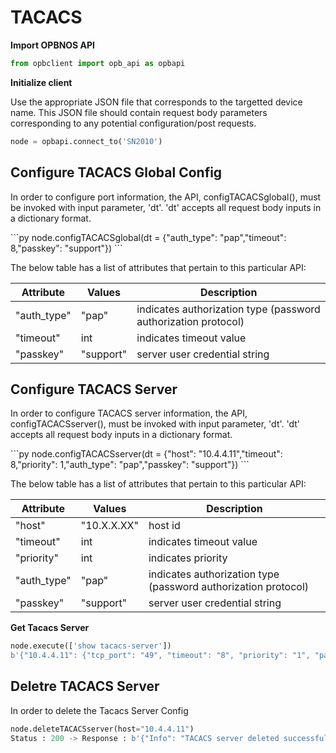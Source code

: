 # TACACS

**Import OPBNOS API**

```py
from opbclient import opb_api as opbapi
```

**Initialize client**
<p>Use the appropriate JSON file that corresponds to the targetted device name. This JSON file should contain request body parameters corresponding to any potential configuration/post requests.</p>

```py
node = opbapi.connect_to('SN2010')
```

## Configure TACACS Global Config
<p>In order to configure port information, the API, configTACACSglobal(), must be invoked with input parameter, 'dt'. 'dt' accepts all request body inputs in a dictionary format.</p>
```py
node.configTACACSglobal(dt = {"auth_type": "pap","timeout": 8,"passkey": "support"})
```
<p> The below table has a list of attributes that pertain to this particular API:</p>
<table>
 <tbody>
  <thead>
    <tr>
      <th>Attribute</th>
      <th>Values</th>
      <th>Description</th>
    </tr>
  </thead>
  <tbody>
    <tr>
      <td>"auth_type"</td>
      <td>"pap"</td>
      <td>indicates authorization type (password authorization protocol)</td>
    </tr>
    <tr>
      <td>"timeout"</td>
      <td>int</td>
      <td>indicates timeout value</td>
    </tr>
    <tr>
      <td>"passkey"</td>
      <td>"support"</td>
      <td>server user credential string</td>
    </tr>
  </tbody>
</table>

## Configure TACACS Server
<p>In order to configure TACACS server information, the API, configTACACSserver(), must be invoked with input parameter, 'dt'. 'dt' accepts all request body inputs in a dictionary format.</p>
```py
node.configTACACSserver(dt = {"host": "10.4.4.11","timeout": 8,"priority": 1,"auth_type": "pap","passkey": "support"})
```
<p> The below table has a list of attributes that pertain to this particular API:</p>
<table>
 <tbody>
  <thead>
    <tr>
      <th>Attribute</th>
      <th>Values</th>
      <th>Description</th>
    </tr>
  </thead>
  <tbody>
    <tr>
      <td>"host"</td>
      <td>"10.X.X.XX"</td>
      <td>host id</td>
    </tr>
    <tr>
      <td>"timeout"</td>
      <td>int</td>
      <td>indicates timeout value</td>
    </tr>
    <tr>
      <td>"priority"</td>
      <td>int</td>
      <td>indicates priority</td>
    </tr>
    <tr>
      <td>"auth_type"</td>
      <td>"pap"</td>
      <td>indicates authorization type (password authorization protocol)</td>
    </tr>
    <tr>
      <td>"passkey"</td>
      <td>"support"</td>
      <td>server user credential string</td>
    </tr>
  </tbody>
</table>

<strong>Get Tacacs Server</strong>
```py
node.execute(['show tacacs-server'])
b'{"10.4.4.11": {"tcp_port": "49", "timeout": "8", "priority": "1", "passkey": "support", "auth_type": "pap"}, "global": {}}'
```

## Deletre TACACS Server
<p> In order to delete the Tacacs Server Config </p>

```py
node.deleteTACACSserver(host="10.4.4.11")
Status : 200 -> Response : b'{"Info": "TACACS server deleted successfully"}'
```


